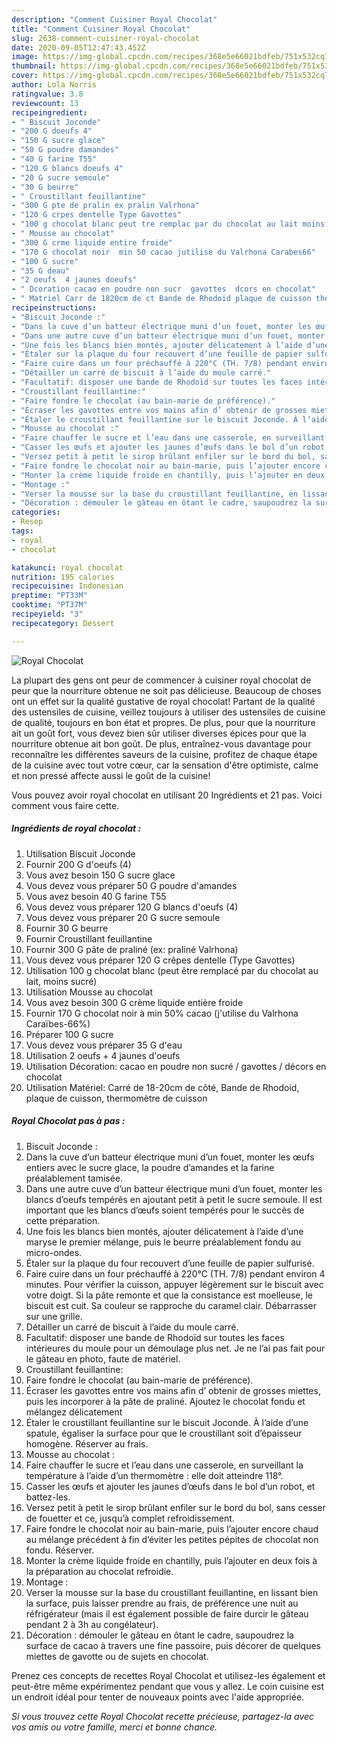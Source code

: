```yaml
---
description: "Comment Cuisiner Royal Chocolat"
title: "Comment Cuisiner Royal Chocolat"
slug: 2638-comment-cuisiner-royal-chocolat
date: 2020-09-05T12:47:43.452Z
image: https://img-global.cpcdn.com/recipes/368e5e66021bdfeb/751x532cq70/royal-chocolat-photo-principale-de-la-recette.jpg
thumbnail: https://img-global.cpcdn.com/recipes/368e5e66021bdfeb/751x532cq70/royal-chocolat-photo-principale-de-la-recette.jpg
cover: https://img-global.cpcdn.com/recipes/368e5e66021bdfeb/751x532cq70/royal-chocolat-photo-principale-de-la-recette.jpg
author: Lola Norris
ratingvalue: 3.8
reviewcount: 13
recipeingredient:
- " Biscuit Joconde"
- "200 G doeufs 4"
- "150 G sucre glace"
- "50 G poudre damandes"
- "40 G farine T55"
- "120 G blancs doeufs 4"
- "20 G sucre semoule"
- "30 G beurre"
- " Croustillant feuillantine"
- "300 G pte de pralin ex pralin Valrhona"
- "120 G crpes dentelle Type Gavottes"
- "100 g chocolat blanc peut tre remplac par du chocolat au lait moins sucr"
- " Mousse au chocolat"
- "300 G crme liquide entire froide"
- "170 G chocolat noir  min 50 cacao jutilise du Valrhona Carabes66"
- "100 G sucre"
- "35 G deau"
- "2 oeufs  4 jaunes doeufs"
- " Dcoration cacao en poudre non sucr  gavottes  dcors en chocolat"
- " Matriel Carr de 1820cm de ct Bande de Rhodoid plaque de cuisson thermomtre de cuisson"
recipeinstructions:
- "Biscuit Joconde :"
- "Dans la cuve d’un batteur électrique muni d’un fouet, monter les œufs entiers avec le sucre glace, la poudre d’amandes et la farine préalablement tamisée."
- "Dans une autre cuve d’un batteur électrique muni d’un fouet, monter les blancs d’oeufs tempérés en ajoutant petit à petit le sucre semoule. Il est important que les blancs d’œufs soient tempérés pour le succès de cette préparation."
- "Une fois les blancs bien montés, ajouter délicatement à l’aide d’une maryse le premier mélange, puis le beurre préalablement fondu au micro-ondes."
- "Étaler sur la plaque du four recouvert d’une feuille de papier sulfurisé."
- "Faire cuire dans un four préchauffé à 220°C (TH. 7/8) pendant environ 4 minutes. Pour vérifier la cuisson, appuyer légèrement sur le biscuit avec votre doigt. Si la pâte remonte et que la consistance est moelleuse, le biscuit est cuit. Sa couleur se rapproche du caramel clair. Débarrasser sur une grille."
- "Détailler un carré de biscuit à l’aide du moule carré."
- "Facultatif: disposer une bande de Rhodoïd sur toutes les faces intérieures du moule pour un démoulage plus net. Je ne l’ai pas fait pour le gâteau en photo, faute de matériel."
- "Croustillant feuillantine:"
- "Faire fondre le chocolat (au bain-marie de préférence)."
- "Écraser les gavottes entre vos mains afin d’ obtenir de grosses miettes, puis les incorporer à la pâte de praliné. Ajoutez le chocolat fondu et mélangez délicatement"
- "Étaler le croustillant feuillantine sur le biscuit Joconde. À l’aide d’une spatule, égaliser la surface pour que le croustillant soit d’épaisseur homogène. Réserver au frais."
- "Mousse au chocolat :"
- "Faire chauffer le sucre et l’eau dans une casserole, en surveillant la température à l’aide d’un thermomètre : elle doit atteindre 118°."
- "Casser les œufs et ajouter les jaunes d’œufs dans le bol d’un robot, et battez-les."
- "Versez petit à petit le sirop brûlant enfiler sur le bord du bol, sans cesser de fouetter et ce, jusqu’à complet refroidissement."
- "Faire fondre le chocolat noir au bain-marie, puis l’ajouter encore chaud au mélange précédent à fin d’éviter les petites pépites de chocolat non fondu. Réserver."
- "Monter la crème liquide froide en chantilly, puis l’ajouter en deux fois à la préparation au chocolat refroidie."
- "Montage :"
- "Verser la mousse sur la base du croustillant feuillantine, en lissant bien la surface, puis laisser prendre au frais, de préférence une nuit au réfrigérateur (mais il est également possible de faire durcir le gâteau pendant 2 à 3h au congélateur)."
- "Décoration : démouler le gâteau en ôtant le cadre, saupoudrez la surface de cacao à travers une fine passoire, puis décorer de quelques miettes de gavotte ou de sujets en chocolat."
categories:
- Resep
tags:
- royal
- chocolat

katakunci: royal chocolat 
nutrition: 195 calories
recipecuisine: Indonesian
preptime: "PT33M"
cooktime: "PT37M"
recipeyield: "3"
recipecategory: Dessert

---
```



![Royal Chocolat](https://img-global.cpcdn.com/recipes/368e5e66021bdfeb/751x532cq70/royal-chocolat-photo-principale-de-la-recette.jpg)

La plupart des gens ont peur de commencer à cuisiner royal chocolat de peur que la nourriture obtenue ne soit pas délicieuse. Beaucoup de choses ont un effet sur la qualité gustative de royal chocolat! Partant de la qualité des ustensiles de cuisine, veillez toujours à utiliser des ustensiles de cuisine de qualité, toujours en bon état et propres. De plus, pour que la nourriture ait un goût fort, vous devez bien sûr utiliser diverses épices pour que la nourriture obtenue ait bon goût. De plus, entraînez-vous davantage pour reconnaître les différentes saveurs de la cuisine, profitez de chaque étape de la cuisine avec tout votre cœur, car la sensation d'être optimiste, calme et non pressé affecte aussi le goût de la cuisine!

<!--inarticleads1-->

Vous pouvez avoir royal chocolat en utilisant 20 Ingrédients et 21 pas. Voici comment vous faire cette.

##### Ingrédients de royal chocolat :

1. Utilisation  Biscuit Joconde
1. Fournir 200 G d&#39;oeufs (4)
1. Vous avez besoin 150 G sucre glace
1. Vous devez vous préparer 50 G poudre d&#39;amandes
1. Vous avez besoin 40 G farine T55
1. Vous devez vous préparer 120 G blancs d&#39;oeufs (4)
1. Vous devez vous préparer 20 G sucre semoule
1. Fournir 30 G beurre
1. Fournir  Croustillant feuillantine
1. Fournir 300 G pâte de praliné (ex: praliné Valrhona)
1. Vous devez vous préparer 120 G crêpes dentelle (Type Gavottes)
1. Utilisation 100 g chocolat blanc (peut être remplacé par du chocolat au lait, moins sucré)
1. Utilisation  Mousse au chocolat
1. Vous avez besoin 300 G crème liquide entière froide
1. Fournir 170 G chocolat noir à min 50% cacao (j&#39;utilise du Valrhona Caraïbes-66%)
1. Préparer 100 G sucre
1. Vous devez vous préparer 35 G d&#39;eau
1. Utilisation 2 oeufs + 4 jaunes d&#39;oeufs
1. Utilisation  Décoration: cacao en poudre non sucré / gavottes / décors en chocolat
1. Utilisation  Matériel: Carré de 18-20cm de côté, Bande de Rhodoid, plaque de cuisson, thermomètre de cuisson




<!--inarticleads2-->

##### Royal Chocolat pas à pas :

1. Biscuit Joconde :
1. Dans la cuve d’un batteur électrique muni d’un fouet, monter les œufs entiers avec le sucre glace, la poudre d’amandes et la farine préalablement tamisée.
1. Dans une autre cuve d’un batteur électrique muni d’un fouet, monter les blancs d’oeufs tempérés en ajoutant petit à petit le sucre semoule. Il est important que les blancs d’œufs soient tempérés pour le succès de cette préparation.
1. Une fois les blancs bien montés, ajouter délicatement à l’aide d’une maryse le premier mélange, puis le beurre préalablement fondu au micro-ondes.
1. Étaler sur la plaque du four recouvert d’une feuille de papier sulfurisé.
1. Faire cuire dans un four préchauffé à 220°C (TH. 7/8) pendant environ 4 minutes. Pour vérifier la cuisson, appuyer légèrement sur le biscuit avec votre doigt. Si la pâte remonte et que la consistance est moelleuse, le biscuit est cuit. Sa couleur se rapproche du caramel clair. Débarrasser sur une grille.
1. Détailler un carré de biscuit à l’aide du moule carré.
1. Facultatif: disposer une bande de Rhodoïd sur toutes les faces intérieures du moule pour un démoulage plus net. Je ne l’ai pas fait pour le gâteau en photo, faute de matériel.
1. Croustillant feuillantine:
1. Faire fondre le chocolat (au bain-marie de préférence).
1. Écraser les gavottes entre vos mains afin d’ obtenir de grosses miettes, puis les incorporer à la pâte de praliné. Ajoutez le chocolat fondu et mélangez délicatement
1. Étaler le croustillant feuillantine sur le biscuit Joconde. À l’aide d’une spatule, égaliser la surface pour que le croustillant soit d’épaisseur homogène. Réserver au frais.
1. Mousse au chocolat :
1. Faire chauffer le sucre et l’eau dans une casserole, en surveillant la température à l’aide d’un thermomètre : elle doit atteindre 118°.
1. Casser les œufs et ajouter les jaunes d’œufs dans le bol d’un robot, et battez-les.
1. Versez petit à petit le sirop brûlant enfiler sur le bord du bol, sans cesser de fouetter et ce, jusqu’à complet refroidissement.
1. Faire fondre le chocolat noir au bain-marie, puis l’ajouter encore chaud au mélange précédent à fin d’éviter les petites pépites de chocolat non fondu. Réserver.
1. Monter la crème liquide froide en chantilly, puis l’ajouter en deux fois à la préparation au chocolat refroidie.
1. Montage :
1. Verser la mousse sur la base du croustillant feuillantine, en lissant bien la surface, puis laisser prendre au frais, de préférence une nuit au réfrigérateur (mais il est également possible de faire durcir le gâteau pendant 2 à 3h au congélateur).
1. Décoration : démouler le gâteau en ôtant le cadre, saupoudrez la surface de cacao à travers une fine passoire, puis décorer de quelques miettes de gavotte ou de sujets en chocolat.




<!--inarticleads1-->

<p>
Prenez ces concepts de recettes Royal Chocolat et utilisez-les également et peut-être même expérimentez pendant que vous y allez. Le coin cuisine est un endroit idéal pour tenter de nouveaux points avec l'aide appropriée.
</p>

<p>
<i>Si vous trouvez cette Royal Chocolat recette précieuse, partagez-la avec vos amis ou votre famille, merci et bonne chance.</i>
</p>
